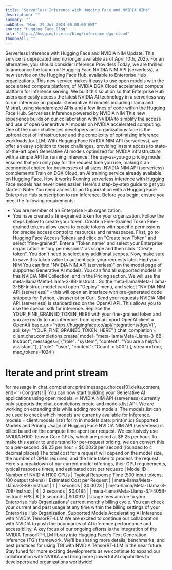 ```yaml
---
title: "Serverless Inference with Hugging Face and NVIDIA NIMs"
description: ""
summary: ""
pubDate: "Mon, 29 Jul 2024 00:00:00 GMT"
source: "Hugging Face Blog"
url: "https://huggingface.co/blog/inference-dgx-cloud"
thumbnail: ""
---
```


Serverless Inference with Hugging Face and NVIDIA NIM
Update: This service is deprecated and no longer available as of April 10th, 2025. For an alternative, you should consider Inference Providers
Today, we are thrilled to announce the launch of Hugging Face NVIDIA NIM API (serverless), a new service on the Hugging Face Hub, available to Enterprise Hub organizations. This new service makes it easy to use open models with the accelerated compute platform, of NVIDIA DGX Cloud accelerated compute platform for inference serving. We built this solution so that Enterprise Hub users can easily access the latest NVIDIA AI technology in a serverless way to run inference on popular Generative AI models including Llama and Mistral, using standardized APIs and a few lines of code within the Hugging Face Hub.
Serverless Inference powered by NVIDIA NIM
This new experience builds on our collaboration with NVIDIA to simplify the access and use of open Generative AI models on NVIDIA accelerated computing. One of the main challenges developers and organizations face is the upfront cost of infrastructure and the complexity of optimizing inference workloads for LLM. With Hugging Face NVIDIA NIM API (serverless), we offer an easy solution to these challenges, providing instant access to state-of-the-art open Generative AI models optimized for NVIDIA infrastructure with a simple API for running inference. The pay-as-you-go pricing model ensures that you only pay for the request time you use, making it an economical choice for businesses of all sizes.
NVIDIA NIM API (serverless) complements Train on DGX Cloud, an AI training service already available on Hugging Face.
How it works
Running serverless inference with Hugging Face models has never been easier. Here's a step-by-step guide to get you started:
Note: You need access to an Organization with a Hugging Face Enterprise Hub subscription to run Inference.
Before you begin, ensure you meet the following requirements:
- You are member of an Enterprise Hub organization.
- You have created a fine-grained token for your organization. Follow the steps below to create your token.
Create a Fine-Grained Token
Fine-grained tokens allow users to create tokens with specific permissions for precise access control to resources and namespaces. First, go to Hugging Face Access Tokens and click on "Create new Token" and select "fine-grained".
Enter a "Token name" and select your Enterprise organization in "org permissions" as scope and then click "Create token". You don't need to select any additional scopes.
Now, make sure to save this token value to authenticate your requests later.
Find your NIM
You can find "NVIDIA NIM API (serverless)" on the model page of supported Generative AI models. You can find all supported models in this NVIDIA NIM Collection, and in the Pricing section.
We will use the meta-llama/Meta-Llama-3-8B-Instruct
. Go the meta-llama/Meta-Llama-3-8B-Instruct model card open "Deploy" menu, and select "NVIDIA NIM API (serverless)" - this will open an interface with pre-generated code snippets for Python, Javascript or Curl.
Send your requests
NVIDIA NIM API (serverless) is standardized on the OpenAI API. This allows you to use the openai'
sdk for inference. Replace the YOUR_FINE_GRAINED_TOKEN_HERE
with your fine-grained token and you are ready to run inference.
from openai import OpenAI
client = OpenAI(
base_url="https://huggingface.co/api/integrations/dgx/v1",
api_key="YOUR_FINE_GRAINED_TOKEN_HERE"
)
chat_completion = client.chat.completions.create(
model="meta-llama/Meta-Llama-3-8B-Instruct",
messages=[
{"role": "system", "content": "You are a helpful assistant."},
{"role": "user", "content": "Count to 500"}
],
stream=True,
max_tokens=1024
)
# Iterate and print stream
for message in chat_completion:
print(message.choices[0].delta.content, end='')
Congrats! 🎉 You can now start building your Generative AI applications using open models. 🔥
NVIDIA NIM API (serverless) currently only supports the chat.completions.create
and models.list
API. We are working on extending this while adding more models. The models.list
can be used to check which models are currently available for Inference.
models = client.models.list()
for m in models.data:
print(m.id)
Supported Models and Pricing
Usage of Hugging Face NVIDIA NIM API (serverless) is billed based on the compute time spent per request. We exclusively use NVIDIA H100 Tensor Core GPUs, which are priced at $8.25 per hour. To make this easier to understand for per-request pricing, we can convert this to a per-second.
$8.25 per hour = $0.0023 per second (rounded to 4 decimal places)
The total cost for a request will depend on the model size, the number of GPUs required, and the time taken to process the request. Here's a breakdown of our current model offerings, their GPU requirements, typical response times, and estimated cost per request:
| Model ID | Number of NVIDIA H100 GPUs | Typical Response Time (500 input tokens, 100 output tokens) | Estimated Cost per Request |
| meta-llama/Meta-Llama-3-8B-Instruct | 1 | 1 seconds | $0.0023 |
| meta-llama/Meta-Llama-3-70B-Instruct | 4 | 2 seconds | $0.0184 |
| meta-llama/Meta-Llama-3.1-405B-Instruct-FP8 | 8 | 5 seconds | $0.0917 |
Usage fees accrue to your Enterprise Hub Organizations' current monthly billing cycle. You can check your current and past usage at any time within the billing settings of your Enterprise Hub Organization.
Supported Models
Accelerating AI Inference with NVIDIA TensorRT-LLM
We are excited to continue our collaboration with NVIDIA to push the boundaries of AI inference performance and accessibility. A key focus of our ongoing efforts is the integration of the NVIDIA TensorRT-LLM library into Hugging Face's Text Generation Inference (TGI) framework.
We'll be sharing more details, benchmarks, and best practices for using TGI with NVIDIA TensorRT-LLM in the near future. Stay tuned for more exciting developments as we continue to expand our collaboration with NVIDIA and bring more powerful AI capabilities to developers and organizations worldwide!